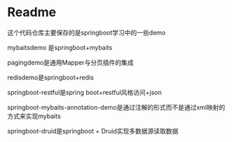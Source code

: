 # Readme

这个代码仓库主要保存的是springboot学习中的一些demo

mybaitsdemo 是springboot+mybaits

pagingdemo是通用Mapper与分页插件的集成

redisdemo是springboot+redis

springboot-restful是spring boot+restful风格访问+json

springboot-mybaits-annotation-demo是通过注解的形式而不是通过xml映射的方式来实现mybaits

springboot-druid是springboot + Druid实现多数据源读取数据